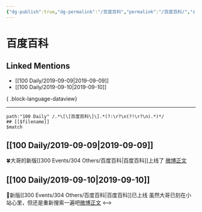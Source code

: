 ```yaml
---
{"dg-publish":true,"dg-permalink":"/百度百科","permalink":"/百度百科/","created":"2023-03-28T16:30:29.000+08:00","updated":"2023-04-10T17:13:32.000+08:00"}
---
```


# 百度百科

## Linked Mentions
- [[100 Daily/2019-09-09\|2019-09-09]]
- [[100 Daily/2019-09-10\|2019-09-10]]

{ .block-language-dataview}

---

```expander
path:"100 Daily" /.*\[\[百度百科\]\].*(?:\r?\n(?!\r?\n).*)*/
## [[$filename]]
$match
```
## [[100 Daily/2019-09-09\|2019-09-09]]
🍀大哥的新版[[300 Events/304 Others/百度百科\|百度百科]]上线了
[微博正文](https://m.weibo.cn/6466290670/4414723925643267)

## [[100 Daily/2019-09-10\|2019-09-10]]
💫新版[[300 Events/304 Others/百度百科\|百度百科]]已上线
虽然大哥已刻在小站心里，但还是重新搜索一遍吧[微博正文](https://m.weibo.cn/6466290670/4415102927628879)
<-->